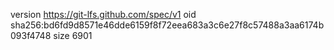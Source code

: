 version https://git-lfs.github.com/spec/v1
oid sha256:bd6fd9d8571e46dde6159f8f72eea683a3c6e27f8c57488a3aa6174b093f4748
size 6901
